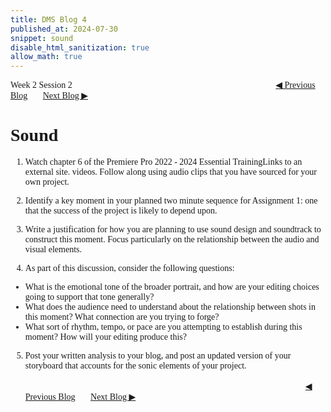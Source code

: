 ```yaml
---
title: DMS Blog 4
published_at: 2024-07-30
snippet: sound
disable_html_sanitization: true
allow_math: true
---
```

<font face="Times New Roman">
Week 2 Session 2
<a href="https://d20502-d-dms1-blog-38.deno.dev/third-blog-post" class="button" style="margin-left:23em">◀︎ Previous Blog</a>&nbsp;&nbsp;&nbsp;&nbsp;&nbsp;&nbsp;
<a href="https://d20502-d-dms1-blog-38.deno.dev/fifth-blog-post" class="button">Next Blog ▶︎</a>

# Sound

1. Watch chapter 6 of the Premiere Pro 2022 - 2024 Essential TrainingLinks to an external site. videos. Follow along using audio clips that you have sourced for your own project.

2. Identify a key moment in your planned two minute sequence for Assignment 1: one that the success of the project is likely to depend upon.

3. Write a justification for how you are planning to use sound design and soundtrack to construct this moment. Focus particularly on the relationship between the audio and visual elements. 

4. As part of this discussion, consider the following questions:

  - What is the emotional tone of the broader portrait, and how are your editing choices going to support that tone generally?
  - What does the audience need to understand about the relationship between shots in this moment? What connection are you trying to forge?
  - What sort of rhythm, tempo, or pace are you attempting to establish during this moment? How will your editing produce this?

5. Post your written analysis to your blog, and post an updated version of your storyboard that accounts for the sonic elements of your project.
<br></br>
<a href="https://d20502-d-dms1-blog-38.deno.dev/third-blog-post" class="button" style="margin-left:32em">◀︎ Previous Blog</a>&nbsp;&nbsp;&nbsp;&nbsp;&nbsp;&nbsp;
<a href="https://d20502-d-dms1-blog-38.deno.dev/fifth-blog-post" class="button">Next Blog ▶︎</a>
</font>